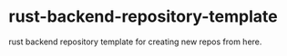 # rust-backend-repository-template
rust backend repository template for creating new repos from here.
